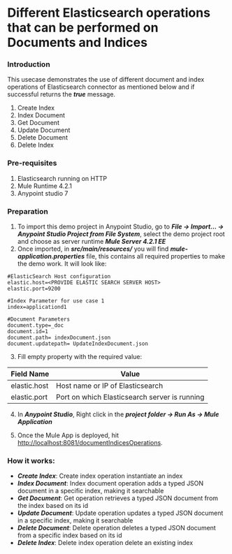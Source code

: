 ﻿# Different Elasticsearch operations that can be performed on Documents and Indices

### Introduction
This usecase demonstrates the use of different document and index operations of Elasticsearch connector as mentioned below and if successful returns the ***true*** message.
1. Create Index
2. Index Document
3. Get Document
4. Update Document
5. Delete Document
6. Delete Index

### Pre-requisites
1. Elasticsearch running on HTTP
2. Mule Runtime 4.2.1 
3. Anypoint studio 7

### Preparation
1. To import this demo project in Anypoint Studio, go to ***File → Import…​ → Anypoint Studio Project from File System***, select the demo project root and choose as server runtime ***Mule Server 4.2.1 EE*** 
2. Once imported, in ***src/main/resources/*** you will find ***mule-application.properties*** file, this contains all required properties to make the demo work. It will look like:

```
#ElasticSearch Host configuration
elastic.host=<PROVIDE ELASTIC SEARCH SERVER HOST>
elastic.port=9200

#Index Parameter for use case 1
index=applicationd1

#Document Parameters
document.type=_doc
document.id=1
document.path= indexDocument.json
document.updatepath= UpdateIndexDocument.json
```

3. Fill empty property with the required value:
	
Field Name        | Value
-------------     | -------------
elastic.host 	  | Host name or IP of Elasticsearch
elastic.port      | Port on which Elasticsearch server is running

4. In ***Anypoint Studio***, Right click in the ***project folder → Run As → Mule Application***

5. Once the Mule App is deployed, hit <http://localhost:8081/documentIndicesOperations>.
  
### How it works:
- ***Create Index***: Create index operation instantiate an index
- ***Index Document***: Index document operation adds a typed JSON document in a specific index, making it searchable
- ***Get Document***: Get operation retrieves a typed JSON document from the index based on its id
- ***Update Document***: Update operation updates a typed JSON document in a specific index, making it searchable
- ***Delete Document***: Delete operation deletes a typed JSON document from a specific index based on its id
- ***Delete Index***: Delete index operation delete an existing index